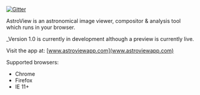 [![Gitter](https://badges.gitter.im/Join%20Chat.svg)](https://gitter.im/jonyardley/AstroView?utm_source=badge&utm_medium=badge&utm_campaign=pr-badge&utm_content=badge)

AstroView is an astronomical image viewer, compositor & analysis tool which runs in your browser.

_Version 1.0 is currently in development although a preview is currently live.

Visit the app at: [www.astroviewapp.com](www.astroviewapp.com)

Supported browsers:
- Chrome
- Firefox
- IE 11+

